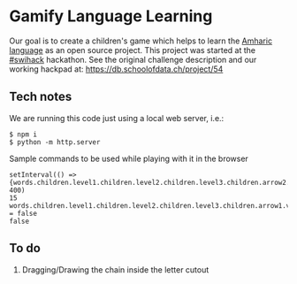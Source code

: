 # Gamify Language Learning

Our goal is to create a children's game which helps to learn the [Amharic language](https://en.wikipedia.org/wiki/Amharic) as an open source project. This project was started at the [#swihack](https://swihack.ch) hackathon. See the original challenge description and our working hackpad at: https://db.schoolofdata.ch/project/54

## Tech notes

We are running this code just using a local web server, i.e.:

```
$ npm i
$ python -m http.server
```

Sample commands to be used while playing with it in the browser

```
setInterval(() => {words.children.level1.children.level2.children.level3.children.arrow2.rotate(45)}, 400)
15
words.children.level1.children.level2.children.level3.children.arrow1.visible = false
false
```

## To do

1. Dragging/Drawing the chain inside the letter cutout
